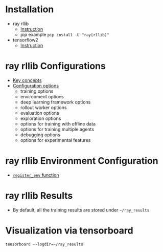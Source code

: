 # Installation
- ray rllib
  - [Instruction](https://docs.ray.io/en/latest/ray-overview/installation.html)
  - pip example ```pip install -U "ray[rllib]"```
- tensorflow2
  - [Instruction](https://www.tensorflow.org/install?hl=en)

# ray rllib Configurations
- [Key concepts](https://docs.ray.io/en/latest/rllib/key-concepts.html)
- [Configuration options](https://docs.ray.io/en/latest/rllib/rllib-training.html#configuring-rllib-algorithms)
  - training options
  - environment options
  - deep learning framework options
  - rollout worker options
  - evaluation options
  - exploration options
  - options for training with offline data
  - options for training multiple agents
  - debugging options
  - options for experimental features


# ray rllib Environment Configuration
- [```register_env``` function](https://docs.ray.io/en/latest/rllib/rllib-env.html)

# ray rllib Results
- By default, all the training results are stored under ```~/ray_results```

# Visualization via tensorboard
```tensorboard --logdir=~/ray_results```